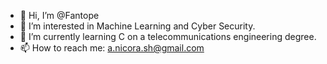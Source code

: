 - 👋 Hi, I’m @Fantope
- 👀 I’m interested in Machine Learning and Cyber Security.
- 🌱 I’m currently learning C on a telecommunications engineering degree.
- 📫 How to reach me: a.nicora.sh@gmail.com

<!---
Fantope/Fantope is a ✨ special ✨ repository because its `README.md` (this file) appears on your GitHub profile.
You can click the Preview link to take a look at your changes.
--->
